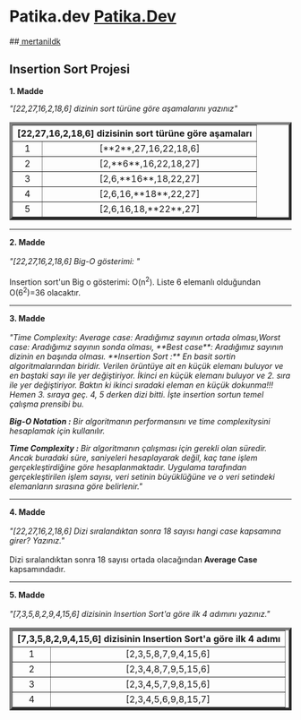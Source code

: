 <b> <h1>Patika.dev <a href="https://app.patika.dev/"> Patika.Dev </a> </b> </h1>

##<a href="https://app.patika.dev/mertanildk"> mertanildk </a>

<b> <h2> Insertion Sort Projesi </h2> </b>

 <b> 1. Madde <p> </b> <em> "[22,27,16,2,18,6] dizinin sort türüne göre aşamalarını yazınız" </em>
  <table border=5  cellpadding=15 cellspacing=10>
<th colspan=4> [22,27,16,2,18,6] dizisinin sort türüne göre aşamaları </th>

<tr>
<td align=center> 1 </td>
<td align=center> [**2**,27,16,22,18,6] </td> 

</tr>
<tr>
<td align=center> 2 </td>
<td align=center> [2,**6**,16,22,18,27] </td>

</tr>
<tr>
<td align=center> 3 </td>
<td align=center> [2,6,**16**,18,22,27] </td>

</tr>
<tr>
<td align=center> 4 </td>
<td align=center> [2,6,16,**18**,22,27] </td>

</tr>
<tr>
<td align=center> 5 </td>
<td align=center> [2,6,16,18,**22**,27] </td>

</tr>
</table>
  <hr>
 <b> 2. Madde <br> </br> </b> <em> "[22,27,16,2,18,6] Big-O gösterimi: " </em> <br> </br>
  Insertion sort'un Big o gösterimi: O(n<sup>2</sup>). Liste 6 elemanlı olduğundan  O(6<sup>2</sup>)=36 olacaktır.
<hr>
 <b>  3. Madde  <br> </br> </b> 
  <em> "Time Complexity: Average case: Aradığımız sayının ortada olması,Worst case: Aradığımız sayının sonda olması,
    **Best case**: Aradığımız sayının dizinin en başında olması.
    **Insertion Sort :** En basit sortin algoritmalarından biridir.
Verilen örüntüye ait en küçük elemanı buluyor ve en baştaki sayı ile yer değiştiriyor. İkinci en küçük elemanı buluyor ve 2. sıra ile yer değiştiriyor. Baktın ki ikinci sıradaki eleman en küçük dokunma!!! Hemen 3. sıraya geç. 4, 5 derken dizi bitti. İşte insertion sortun temel çalışma prensibi bu.

**Big-O Notation :** Bir algoritmanın performansını ve time complexitysini hesaplamak için kullanılır.     

**Time Complexity :** Bir algoritmanın çalışması için gerekli olan süredir. Ancak buradaki süre, saniyeleri hesaplayarak değil, kaç tane işlem gerçekleştirdiğine göre hesaplanmaktadır. Uygulama tarafından gerçekleştirilen işlem sayısı, veri setinin büyüklüğüne ve o veri setindeki elemanların sırasına göre belirlenir." </em>
 <hr>
<b>  4. Madde  <br> </br> </b> <em> "[22,27,16,2,18,6] Dizi sıralandıktan sonra 18 sayısı hangi case kapsamına girer? Yazınız." </em> <br> </br>
  Dizi sıralandıktan sonra 18 sayısı ortada olacağından <b> Average Case </b> kapsamındadır.
 
 <hr>
 <b> 5. Madde </b>  <br> </br>
 <em> "[7,3,5,8,2,9,4,15,6] dizisinin Insertion Sort'a göre ilk 4 adımını yazınız." </em> <p>
 <table border=5  cellpadding=15 cellspacing=10>
<th colspan=4> [7,3,5,8,2,9,4,15,6] dizisinin Insertion Sort'a göre ilk 4 adımı </th>

<tr>
<td align=center> 1 </td>
<td align=center> [2,3,5,8,7,9,4,15,6] </td> 

</tr>
<tr>
<td align=center> 2 </td>
<td align=center> [2,3,4,8,7,9,5,15,6] </td>

</tr>
<tr>
<td align=center> 3 </td>
<td align=center> [2,3,4,5,7,9,8,15,6] </td>

</tr>
<tr>
<td align=center> 4 </td>
<td align=center> [2,3,4,5,6,9,8,15,7] </td>

</tr>
</table>

